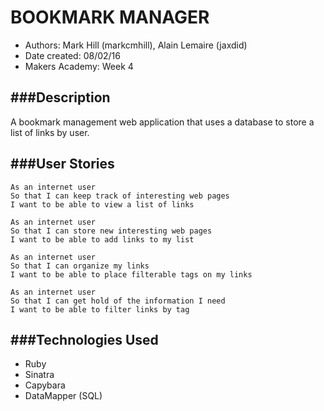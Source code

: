 BOOKMARK MANAGER
================

- Authors: Mark Hill (markcmhill), Alain Lemaire (jaxdid)
- Date created: 08/02/16
- Makers Academy: Week 4

###Description
-----------
A bookmark management web application that uses a database to store a list of links by user.

###User Stories
---------------
```
As an internet user
So that I can keep track of interesting web pages
I want to be able to view a list of links

As an internet user
So that I can store new interesting web pages
I want to be able to add links to my list

As an internet user
So that I can organize my links
I want to be able to place filterable tags on my links

As an internet user
So that I can get hold of the information I need
I want to be able to filter links by tag
```

###Technologies Used
-----------------
- Ruby
- Sinatra
- Capybara
- DataMapper (SQL)